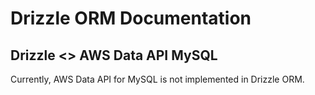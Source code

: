 # Drizzle ORM Documentation

## Drizzle <> AWS Data API MySQL

Currently, AWS Data API for MySQL is not implemented in Drizzle ORM.
